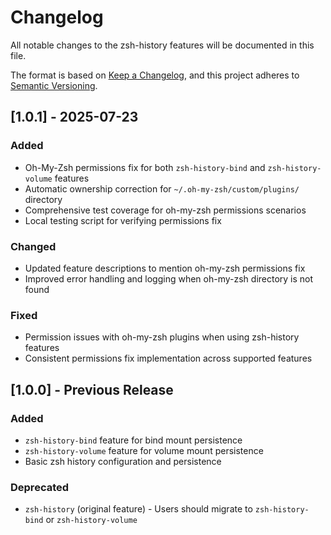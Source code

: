 # Changelog

All notable changes to the zsh-history features will be documented in this file.

The format is based on [Keep a Changelog](https://keepachangelog.com/en/1.0.0/),
and this project adheres to [Semantic Versioning](https://semver.org/spec/v2.0.0.html).

## [1.0.1] - 2025-07-23

### Added
- Oh-My-Zsh permissions fix for both `zsh-history-bind` and `zsh-history-volume` features
- Automatic ownership correction for `~/.oh-my-zsh/custom/plugins/` directory
- Comprehensive test coverage for oh-my-zsh permissions scenarios
- Local testing script for verifying permissions fix

### Changed
- Updated feature descriptions to mention oh-my-zsh permissions fix
- Improved error handling and logging when oh-my-zsh directory is not found

### Fixed
- Permission issues with oh-my-zsh plugins when using zsh-history features
- Consistent permissions fix implementation across supported features

## [1.0.0] - Previous Release

### Added
- `zsh-history-bind` feature for bind mount persistence
- `zsh-history-volume` feature for volume mount persistence
- Basic zsh history configuration and persistence

### Deprecated
- `zsh-history` (original feature) - Users should migrate to `zsh-history-bind` or `zsh-history-volume`
